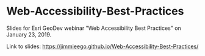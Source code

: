 # Web-Accessibility-Best-Practices
Slides for Esri GeoDev webinar "Web Accessibility Best Practices" on January 23, 2019.

Link to slides: https://jimmieego.github.io/Web-Accessibility-Best-Practices/